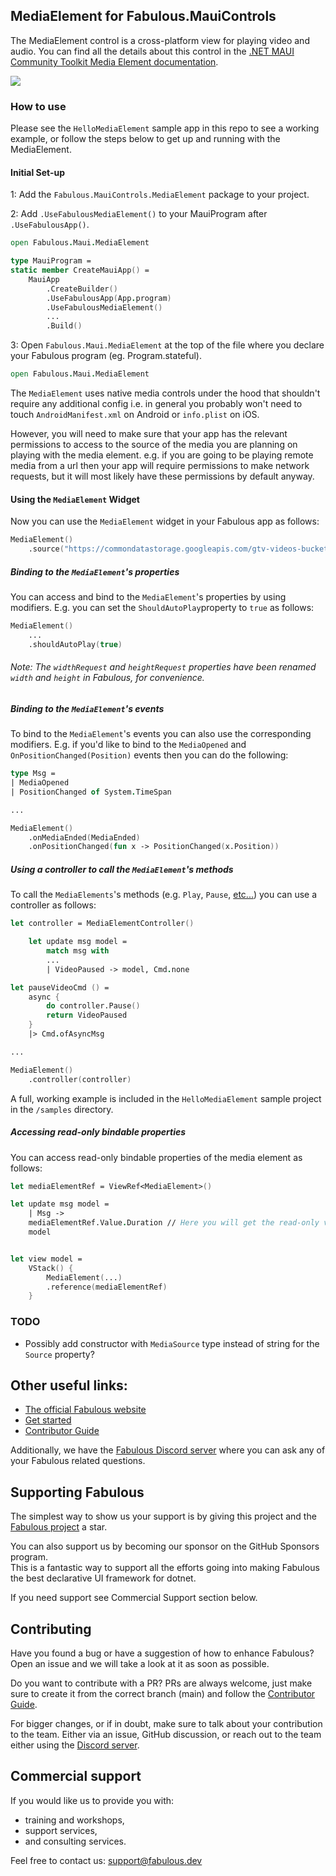 ## MediaElement for Fabulous.MauiControls

The MediaElement control is a cross-platform view for playing video and audio. You can find all the details about this control in the [.NET MAUI Community Toolkit Media Element documentation](https://learn.microsoft.com/en-us/dotnet/communitytoolkit/maui/views/mediaelement).

![](Fabulous_MauiControls_MediaElement_Demo.gif)

### How to use

Please see the `HelloMediaElement` sample app in this repo to see a working example, or follow the steps below to get up and running with the MediaElement.

#### Initial Set-up

1: Add the `Fabulous.MauiControls.MediaElement` package to your project.

2: Add `.UseFabulousMediaElement()` to your MauiProgram after `.UseFabulousApp()`.

```fsharp
open Fabulous.Maui.MediaElement

type MauiProgram =
static member CreateMauiApp() =
    MauiApp
        .CreateBuilder()
        .UseFabulousApp(App.program)
        .UseFabulousMediaElement()
        ...
        .Build()
```

3: Open `Fabulous.Maui.MediaElement` at the top of the file where you declare your Fabulous program (eg. Program.stateful).

```fsharp
open Fabulous.Maui.MediaElement
```

The `MediaElement` uses native media controls under the hood that shouldn't require any additional config i.e. in general you probably won't need to touch `AndroidManifest.xml` on Android or `info.plist` on iOS. 

However, you will need to make sure that your app has the relevant permissions to access to the source of the media you are planning on playing with the media element. 
e.g. if you are going to be playing remote media from a url then your app will require permissions to make network requests, but it will most likely have these permissions by default anyway.

#### Using the `MediaElement` Widget

Now you can use the `MediaElement` widget in your Fabulous app as follows:

```fsharp
MediaElement()
    .source("https://commondatastorage.googleapis.com/gtv-videos-bucket/sample/BigBuckBunny.mp4")
```

##### Binding to the `MediaElement`'s properties

You can access and bind to the `MediaElement`'s properties by using modifiers. E.g. you can set the `ShouldAutoPlay`property to `true` as follows:

```fsharp
MediaElement()
    ...
    .shouldAutoPlay(true)
```

###### Note: The `widthRequest` and `heightRequest` properties have been renamed `width` and `height` in Fabulous, for convenience.

##### Binding to the `MediaElement`'s events

To bind to the `MediaElement`'s events you can also use the corresponding modifiers. E.g. if you'd like to bind to the `MediaOpened` and `OnPositionChanged(Position)` events then you can do the following:

```fsharp
type Msg =
| MediaOpened
| PositionChanged of System.TimeSpan

...

MediaElement()
    .onMediaEnded(MediaEnded)
    .onPositionChanged(fun x -> PositionChanged(x.Position))
```

##### Using a controller to call the `MediaElement`'s methods

To call the `MediaElements`'s methods (e.g. `Play`, `Pause`, [etc...](https://learn.microsoft.com/en-us/dotnet/communitytoolkit/maui/views/mediaelement#methods)) you can use a controller as follows:
```fsharp
let controller = MediaElementController()

    let update msg model =
        match msg with
        ...
        | VideoPaused -> model, Cmd.none

let pauseVideoCmd () =
    async {
        do controller.Pause()
        return VideoPaused
    }
    |> Cmd.ofAsyncMsg

...

MediaElement()
    .controller(controller)
```

A full, working example is included in the `HelloMediaElement` sample project in the `/samples` directory.

##### Accessing read-only bindable properties

You can access read-only bindable properties of the media element as follows:

```fsharp
let mediaElementRef = ViewRef<MediaElement>()

let update msg model =
    | Msg ->
    mediaElementRef.Value.Duration // Here you will get the read-only value
    model


let view model =
    VStack() {
        MediaElement(...)
        .reference(mediaElementRef)
    }
```


### TODO
- Possibly add constructor with `MediaSource` type instead of string for the `Source` property?

## Other useful links:
- [The official Fabulous website](https://fabulous.dev)
- [Get started](https://fabulous.dev/maui.controls/get-started)
- [Contributor Guide](CONTRIBUTING.md)

Additionally, we have the [Fabulous Discord server](https://discord.gg/bpTJMbSSYK) where you can ask any of your Fabulous related questions.

## Supporting Fabulous

The simplest way to show us your support is by giving this project and the [Fabulous project](https://github.com/fabulous-dev/Fabulous) a star.

You can also support us by becoming our sponsor on the GitHub Sponsors program.  
This is a fantastic way to support all the efforts going into making Fabulous the best declarative UI framework for dotnet.

If you need support see Commercial Support section below.

## Contributing

Have you found a bug or have a suggestion of how to enhance Fabulous? Open an issue and we will take a look at it as soon as possible.

Do you want to contribute with a PR? PRs are always welcome, just make sure to create it from the correct branch (main) and follow the [Contributor Guide](CONTRIBUTING.md).

For bigger changes, or if in doubt, make sure to talk about your contribution to the team. Either via an issue, GitHub discussion, or reach out to the team either using the [Discord server](https://discord.gg/bpTJMbSSYK).

## Commercial support

If you would like us to provide you with:

- training and workshops,
- support services,
- and consulting services.

Feel free to contact us: [support@fabulous.dev](mailto:support@fabulous.dev)
